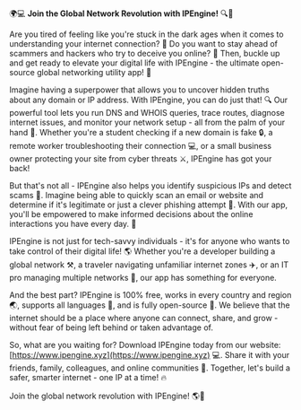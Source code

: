 🌍💻 **Join the Global Network Revolution with IPEngine!** 🔍📡

Are you tired of feeling like you're stuck in the dark ages when it comes to understanding your internet connection? 🤔 Do you want to stay ahead of scammers and hackers who try to deceive you online? 💸 Then, buckle up and get ready to elevate your digital life with IPEngine - the ultimate open-source global networking utility app! 🚀

Imagine having a superpower that allows you to uncover hidden truths about any domain or IP address. With IPEngine, you can do just that! 🔍 Our powerful tool lets you run DNS and WHOIS queries, trace routes, diagnose internet issues, and monitor your network setup - all from the palm of your hand 📱. Whether you're a student checking if a new domain is fake 🔒, a remote worker troubleshooting their connection 💻, or a small business owner protecting your site from cyber threats ⚔️, IPEngine has got your back!

But that's not all - IPEngine also helps you identify suspicious IPs and detect scams 🚨. Imagine being able to quickly scan an email or website and determine if it's legitimate or just a clever phishing attempt 📧. With our app, you'll be empowered to make informed decisions about the online interactions you have every day. 💪

IPEngine is not just for tech-savvy individuals - it's for anyone who wants to take control of their digital life! 🌎 Whether you're a developer building a global network ⚒️, a traveler navigating unfamiliar internet zones ✈️, or an IT pro managing multiple networks 🔧, our app has something for everyone.

And the best part? IPEngine is 100% free, works in every country and region 🌏, supports all languages 💬, and is fully open-source 🤝. We believe that the internet should be a place where anyone can connect, share, and grow - without fear of being left behind or taken advantage of.

So, what are you waiting for? Download IPEngine today from our website: [https://www.ipengine.xyz](https://www.ipengine.xyz) 💻. Share it with your friends, family, colleagues, and online communities 🤝. Together, let's build a safer, smarter internet - one IP at a time! 🔥

Join the global network revolution with IPEngine! 🌎💪